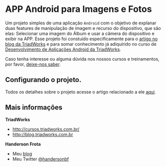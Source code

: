 APP Android para Imagens e Fotos
================================

Um projeto simples de uma aplicação `Android` com o objetivo de explanar duas features de manipulação de imagem e recurso do dispositivo, que são elas: Selecionar uma imagem do Álbum e usar a câmera do dispositivo e exibir na APP. Esse projeto foi constuído especificamente para o [artigo no blog da TriadWorks](http://cursos.triadworks.com.br/curso-android/) e para somar conhecimento já adiquirido no curso de [Desenvolvimento de Aplicações Android da TriadWorks](http://cursos.triadworks.com.br/curso-android/).

Caso tenha interesse ou alguma dúvida nos nossos cursos e treinamentos, por favor, [deixe-nos saber](http://www.triadworks.com.br/contatos.html).

Configurando o projeto.
----------------------------------------

Todos os detalhes sobre o projeto acesse o artigo relacionado a ele [aqui](http://blog.triadworks.com.br/album-de-fotos-no-android).

Mais informações
----------------

**TriadWorks**
- http://cursos.triadworks.com.br/
- http://blog.triadworks.com.br

**Handerson Frota**
- Meu [blog](http://www.handersonfrota.com.br/)
- Meu Twitter [@handersonbf](https://twitter.com/handersonbf)
